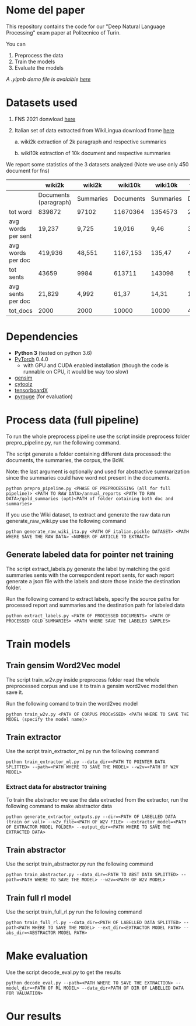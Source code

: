 # Nome del paper
This repository contains the code for our "Deep Natural Language Processing" exam paper at Politecnico of Turin.

You can
1. Preprocess the data
2. Train the models
3. Evaluate the models

*A .yipnb demo file is avalaible [here](https://colab.research.google.com/drive/18i1xwIIXWRAvBrdyV0meeeAqe0ysddGr?usp=sharing)* 

# Datasets used

1. FNS 2021 donwload [here](https://drive.google.com/drive/folders/1jWEzOjuC47BkrOpM6USdHGqVDisqZefm?usp=sharing) 
2. Italian set of data extracted from WikiLingua download frome [here](https://drive.google.com/drive/folders/1KF0uJWvf1IhDXaMlqlS0jA0CIWmtC8Fd?usp=sharing)

    a. wiki2k extraction of 2k paragraph and respective summaries
    
    b. wiki10k extraction of 10k document and respective summaries

We report some statistics of the 3 datasets analyzed (Note we use only 450 document for fns)

|                    | wiki2k               | wiki2k          | wiki10k   | wiki10k           | fns-2021  |fns-2021           |
|--------------------|-----------------------|-----------|-----------|-----------|-----------|-----------|
|                    | Documents (paragraph) | Summaries | Documents | Summaries | Documents | Summaries |
| tot word           | 839872                | 97102     | 11670364  | 1354573   | 21689271  | 1040095   |
| avg words per sent | 19,237                | 9,725     | 19,016    | 9,46      | 36,23     | 29,59     |
| avg words per doc  | 419,936               | 48,551    | 1167,153  | 135,47    | 48198,38  | 2311,32   |
| tot sents          | 43659                 | 9984      | 613711    | 143098    | 598496    | 35149     |
| avg sents per doc  | 21,829                | 4,992     | 61,37     | 14,31     | 1329,99   | 78,1      |
| tot_docs           | 2000                  | 2000      | 10000     | 10000     | 450       | 450       |




# Dependencies
- **Python 3** (tested on python 3.6)
- [PyTorch](https://github.com/pytorch/pytorch) 0.4.0
    - with GPU and CUDA enabled installation (though the code is runnable on CPU, it would be way too slow)
- [gensim](https://github.com/RaRe-Technologies/gensim)
- [cytoolz](https://github.com/pytoolz/cytoolz)
- [tensorboardX](https://github.com/lanpa/tensorboard-pytorch)
- [pyrouge](https://github.com/bheinzerling/pyrouge) (for evaluation)



# Process data (full pipeline)
To run the whole preprocess pipeline use the script inside preprocess folder prepro_pipeline.py, run the following command.

The script generate a folder containing different data processed: the documents, the summaries, the corpus, the BoW. 

Note: the last argument is optionally and used for abstractive summarization since the summaries could have word not present in the documents.

```
python prepro_pipeline.py <PHASE OF PREPROCESSING (all for full pipeline)> <PATH TO RAW DATA>/annual_reports <PATH TO RAW DATA>/gold_summaries (opt)<PATH of folder cotaining both doc and summaries>
```
If you use the Wiki dataset, to extract and generate the raw data run generate_raw_wiki.py use the following command

```
python generate_raw_wiki_ita.py <PATH OF italian.pickle DATASET> <PATH WHERE SAVE THE RAW DATA> <NUMBER OF ARTICLE TO EXTRACT>
```
## Generate labeled data for pointer net training
The script extract_labels.py generate the label by matching the gold summaries sents with the correspondent report sents, for each report generate a json file with the labels and store those inside the destination folder.

Run the following comand to extract labels, specify the source paths for processed report and summaries and the destination path for labeled data
```
python extract_labels.py <PATH OF PROCESSED DOCUMENTS> <PATH OF PROCESSED GOLD SUMMARIES> <PATH WHERE SAVE THE LABELED SAMPLES>
```

# Train models

## Train gensim Word2Vec model
The script train_w2v.py inside preprocess folder read the whole preprocessed corpus and use it to train a gensim word2vec model then save it.

Run the following comand to train the word2vec model
```
python train_w2v.py <PATH OF CORPUS PROCeSSED> <PATH WHERE TO SAVE THE MODEL (specify the model name)>
```
## Train extractor
Use the script train_extractor_ml.py run the following command
```
python train_extractor_ml.py --data_dir=<PATH TO POINTER DATA SPLITTED> --path=<PATH WHERE TO SAVE THE MODEL> --w2v=<PATH OF W2V MODEL>
```

### Extract data for abstractor training 
To train the abstractor we use the data extracted from the extractor, run the following command to make abstractor data

```
python generate_extractor_outputs.py --dir=<PATH OF LABELLED DATA (train or val)> --w2v_file=<PATH OF W2V FILE> --extractor_model=<PATH OF EXTRACTOR MODEL FOLDER> --output_dir=<PATH WHERE TO SAVE THE EXTRACTED DATA>
```

## Train abstractor
Use the script train_abstractor.py run the following command
```
python train_abstractor.py --data_dir=<PATH TO ABST DATA SPLITTED> --path=<PATH WHERE TO SAVE THE MODEL> --w2v=<PATH OF W2V MODEL>
```

## Train full rl model
Use the script train_full_rl.py run the following command

```
python train_full_rl.py --data_dir=<PATH OF LABELLED DATA SPLITTED> --path<PATH WHERE TO SAVE THE MODEL> --ext_dir=<EXTRACTOR MODEL PATH> --abs_dir=<ABSTRACTOR MODEL PATH>        
```

# Make evaluation
Use the script decode_eval.py to get the results
```
python decode_eval.py --path=<PATH WHERE TO SAVE THE EXTRACTION> --model_dir=<PATH OF RL MODEL> --data_dir<PATH OF DIR OF LABELLED DATA FOR VALUATION>      
```
# Our results


